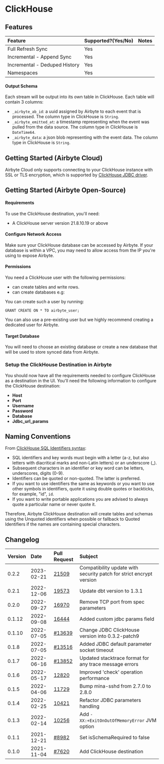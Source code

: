 
# ClickHouse

## Features

| Feature | Supported?\(Yes/No\) | Notes |
| :--- | :--- | :--- |
| Full Refresh Sync | Yes |  |
| Incremental - Append Sync | Yes |  |
| Incremental - Deduped History | Yes |  |
| Namespaces | Yes |  |

#### Output Schema

Each stream will be output into its own table in ClickHouse. Each table will contain 3 columns:

* `_airbyte_ab_id`: a uuid assigned by Airbyte to each event that is processed. The column type in ClickHouse is `String`.
* `_airbyte_emitted_at`: a timestamp representing when the event was pulled from the data source. The column type in ClickHouse is `DateTime64`.
* `_airbyte_data`: a json blob representing with the event data. The column type in ClickHouse is `String`.

## Getting Started \(Airbyte Cloud\)

Airbyte Cloud only supports connecting to your ClickHouse instance with SSL or TLS encryption, which is supported by [ClickHouse JDBC driver](https://github.com/ClickHouse/clickhouse-jdbc).

## Getting Started \(Airbyte Open-Source\)

#### Requirements

To use the ClickHouse destination, you'll need:

* A ClickHouse server version 21.8.10.19 or above

#### Configure Network Access

Make sure your ClickHouse database can be accessed by Airbyte. If your database is within a VPC, you may need to allow access from the IP you're using to expose Airbyte.

#### **Permissions**

You need a ClickHouse user with the following permissions:

* can create tables and write rows.
* can create databases e.g:

You can create such a user by running:

```
GRANT CREATE ON * TO airbyte_user;
```

You can also use a pre-existing user but we highly recommend creating a dedicated user for Airbyte.

#### Target Database

You will need to choose an existing database or create a new database that will be used to store synced data from Airbyte.

### Setup the ClickHouse Destination in Airbyte

You should now have all the requirements needed to configure ClickHouse as a destination in the UI. You'll need the following information to configure the ClickHouse destination:

* **Host**
* **Port**
* **Username**
* **Password**
* **Database**
* **Jdbc_url_params**

## Naming Conventions

From [ClickHouse SQL Identifiers syntax](https://clickhouse.com/docs/en/sql-reference/syntax/):

* SQL identifiers and key words must begin with a letter \(a-z, but also letters with diacritical marks and non-Latin letters\) or an underscore \(\_\).
* Subsequent characters in an identifier or key word can be letters, underscores, digits \(0-9\).
* Identifiers can be quoted or non-quoted. The latter is preferred.
* If you want to use identifiers the same as keywords or you want to use other symbols in identifiers, quote it using double quotes or backticks, for example, "id", `id`.
* If you want to write portable applications you are advised to always quote a particular name or never quote it.

Therefore, Airbyte ClickHouse destination will create tables and schemas using the Unquoted identifiers when possible or fallback to Quoted Identifiers if the names are containing special characters.

## Changelog

| Version | Date       | Pull Request                                               | Subject                                                             |
|:--------|:-----------|:-----------------------------------------------------------|:--------------------------------------------------------------------|
| 0.2.2   | 2023-02-21 | [21509](https://github.com/airbytehq/airbyte/pull/21509)   | Compatibility update with security patch for strict encrypt version |
| 0.2.1   | 2022-12-06 | [19573](https://github.com/airbytehq/airbyte/pull/19573)   | Update dbt version to 1.3.1                                         |
| 0.2.0   | 2022-09-27 | [16970](https://github.com/airbytehq/airbyte/pull/16970)   | Remove TCP port from spec parameters                                |
| 0.1.12  | 2022-09-08 | [16444](https://github.com/airbytehq/airbyte/pull/16444)   | Added custom jdbc params field                                      |
| 0.1.10  | 2022-07-05 | [\#13639](https://github.com/airbytehq/airbyte/pull/13639) | Change JDBC ClickHouse version into 0.3.2-patch9                    |
| 0.1.8   | 2022-07-05 | [\#13516](https://github.com/airbytehq/airbyte/pull/13516) | Added JDBC default parameter socket timeout                         |
| 0.1.7   | 2022-06-16 | [\#13852](https://github.com/airbytehq/airbyte/pull/13852) | Updated stacktrace format for any trace message errors              |
| 0.1.6   | 2022-05-17 | [12820](https://github.com/airbytehq/airbyte/pull/12820)   | Improved 'check' operation performance                              |
| 0.1.5   | 2022-04-06 | [11729](https://github.com/airbytehq/airbyte/pull/11729)   | Bump mina-sshd from 2.7.0 to 2.8.0                                  |
| 0.1.4   | 2022-02-25 | [10421](https://github.com/airbytehq/airbyte/pull/10421)   | Refactor JDBC parameters handling                                   |
| 0.1.3   | 2022-02-14 | [10256](https://github.com/airbytehq/airbyte/pull/10256)   | Add `-XX:+ExitOnOutOfMemoryError` JVM option                        |
| 0.1.1   | 2021-12-21 | [\#8982](https://github.com/airbytehq/airbyte/pull/8982)   | Set isSchemaRequired to false                                       |
| 0.1.0   | 2021-11-04 | [\#7620](https://github.com/airbytehq/airbyte/pull/7620)   | Add ClickHouse destination                                          |
